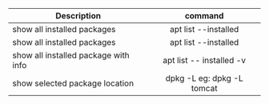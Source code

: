 | Description                          |                  command                  |
| ------------------------------------ | :---------------------------------------: |
| show all installed packages          |           apt list --installed            |
| show all installed packages          |           apt list --installed            |
| show all installed package with info |         apt list -- installed -v          |
| show selected package location       | dpkg -L <package name> eg: dpkg -L tomcat |
